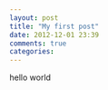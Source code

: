 ```yaml
---
layout: post
title: "My first post"
date: 2012-12-01 23:39
comments: true
categories: 
---
```


hello world
